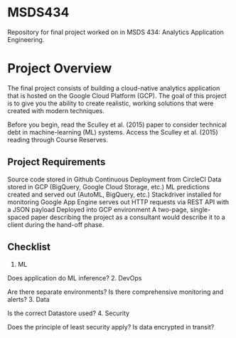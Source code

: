 # MSDS434
Repository for final project worked on in MSDS 434: Analytics Application Engineering.

# Project Overview
The final project consists of building a cloud-native analytics application that is hosted on the Google Cloud Platform (GCP). The goal of this project is to give you the ability to create realistic, working solutions that were created with modern techniques.

Before you begin, read the Sculley et al. (2015) paper to consider technical debt in machine-learning (ML) systems. Access the Sculley et al. (2015) reading through Course Reserves.

## Project Requirements
Source code stored in Github
Continuous Deployment from CircleCI
Data stored in GCP (BigQuery, Google Cloud Storage, etc.)
ML predictions created and served out (AutoML, BigQuery, etc.)
Stackdriver installed for monitoring
Google App Engine serves out HTTP requests via REST API with a JSON payload
Deployed into GCP environment
A two-page, single-spaced paper describing the project as a consultant would describe it to a client during the hand-off phase.

## Checklist
1. ML

Does application do ML inference? 
2. DevOps

Are there separate environments?
Is there comprehensive monitoring and alerts?
3. Data

Is the correct Datastore used?
4. Security

Does the principle of least security apply?
Is data encrypted in transit?
